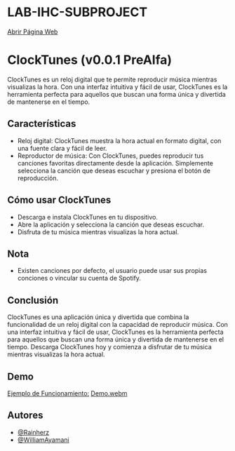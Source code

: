 # LAB-IHC-SUBPROJECT
[Abrir Página Web](https://clocktunes.netlify.app/)
# ClockTunes (v0.0.1 PreAlfa)

ClockTunes es un reloj digital que te permite reproducir música mientras visualizas la hora. Con una interfaz intuitiva y fácil de usar, ClockTunes es la herramienta perfecta para aquellos que buscan una forma única y divertida de mantenerse en el tiempo.

## Características
- Reloj digital: ClockTunes muestra la hora actual en formato digital, con una fuente clara y fácil de leer.
- Reproductor de música: Con ClockTunes, puedes reproducir tus canciones favoritas directamente desde la aplicación. Simplemente selecciona la canción que deseas escuchar y presiona el botón de reproducción.

## Cómo usar ClockTunes
- Descarga e instala ClockTunes en tu dispositivo.
- Abre la aplicación y selecciona la canción que deseas escuchar.
- Disfruta de tu música mientras visualizas la hora actual.

## Nota
- Existen canciones por defecto, el usuario puede usar sus propias conciones o vincular su cuenta de Spotify.

## Conclusión
ClockTunes es una aplicación única y divertida que combina la funcionalidad de un reloj digital con la capacidad de reproducir música. Con una interfaz intuitiva y fácil de usar, ClockTunes es la herramienta perfecta para aquellos que buscan una forma única y divertida de mantenerse en el tiempo. Descarga ClockTunes hoy y comienza a disfrutar de tu música mientras visualizas la hora actual.

## Demo

[Ejemplo de Funcionamiento:](https://youtu.be/ldtLfybPaJo)
[Demo.webm](https://github.com/WillianAyamamani/LAB-IHC-SUBPROJECT/assets/88172318/e91bb0e3-922a-4e12-a84e-0395e066ccbf)

## Autores

- [@Rainherz](https://github.com/Rainherz)
- [@WilliamAyamani](https://github.com/WillianAyamamani)
